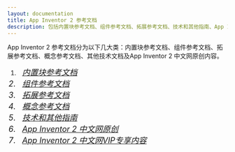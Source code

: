 ```yaml
---
layout: documentation
title: App Inventor 2 参考文档
description: 包括内置块参考文档、组件参考文档、拓展参考文档、技术和其他指南、App Inventor 2 中文网原创内容。
---
```


App Inventor 2 参考文档分为以下几大类：内置块参考文档、组件参考文档、拓展参考文档、概念参考文档、其他技术文档及App Inventor 2 中文网原创内容。

1. <i class="mdi mdi-code-braces" style="font-size: 18px;"/>&nbsp;&nbsp;[内置块参考文档](blocks/)
1. <i class="mdi mdi-tablet-cellphone" style="font-size: 18px;"/>&nbsp;&nbsp;[组件参考文档](components/)
1. <i class="mdi mdi-puzzle-plus-outline" style="font-size: 18px;"/>&nbsp;&nbsp;[拓展参考文档](extensions/)
1. <i class="mdi mdi-layers-plus" style="font-size: 18px;"/>&nbsp;&nbsp;[概念参考文档](concepts/)
1. <i class="mdi mdi-book-plus-outline" style="font-size: 18px;"/>&nbsp;&nbsp;[技术和其他指南](other/)
1. <i class="mdi mdi-numeric" style="font-size: 18px;"/>&nbsp;&nbsp;[App Inventor 2 中文网原创](creative/)
1. <i class="mdi mdi-vimeo" style="font-size: 18px;"/>&nbsp;&nbsp;[App Inventor 2 中文网VIP专享内容](pro/)
